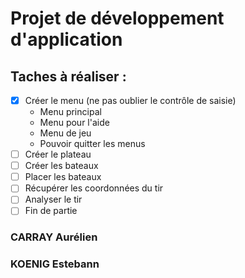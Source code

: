 # Projet de développement d'application

## Taches à réaliser :
- [X] Créer le menu  (ne pas oublier le contrôle de saisie)
  * Menu principal
  * Menu pour l'aide
  * Menu de jeu
  * Pouvoir quitter les menus  
- [ ] Créer le plateau
- [ ] Créer les bateaux
- [ ] Placer les bateaux
- [ ] Récupérer les coordonnées du tir
- [ ] Analyser le tir
- [ ] Fin de partie

### CARRAY Aurélien
### KOENIG Estebann
